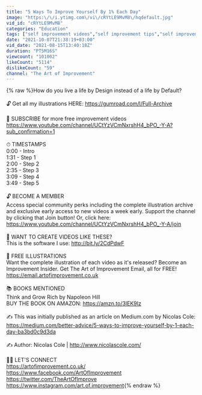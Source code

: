 ```yaml
---
title: "5 Ways To Improve Yourself By 1% Each Day"
image: "https:\/\/i.ytimg.com\/vi\/cRYtLE9MvM8\/hqdefault.jpg"
vid_id: "cRYtLE9MvM8"
categories: "Education"
tags: ["self improvement videos","self improvement tips","self improvement motivation"]
date: "2021-10-07T21:38:19+03:00"
vid_date: "2021-08-15T13:40:18Z"
duration: "PT5M16S"
viewcount: "101002"
likeCount: "5114"
dislikeCount: "59"
channel: "The Art of Improvement"
---
```

{% raw %}How do you live a life by Design instead of a life by Default?<br /><br />🔓 Get all my illustrations HERE: <a rel="nofollow" target="blank" href="https://gumroad.com/l/Full-Archive">https://gumroad.com/l/Full-Archive</a><br /><br />🔔 SUBSCRIBE for more free improvement videos <a rel="nofollow" target="blank" href="https://www.youtube.com/channel/UCtYzVCmNxrshH4_bPO_-Y-A?sub_confirmation=1">https://www.youtube.com/channel/UCtYzVCmNxrshH4_bPO_-Y-A?sub_confirmation=1</a><br /><br />⏱ TIMESTAMPS<br />0:00 - Intro<br />1:31 - Step 1<br />2:00 - Step 2<br />2:35 - Step 3<br />3:09 - Step 4<br />3:49 - Step 5<br /><br />🔓 BECOME A MEMBER<br />Access special community perks including the complete illustration archive and exclusive early access to new videos a week early. Support the channel by clicking that Join button! Or, click here: <a rel="nofollow" target="blank" href="https://www.youtube.com/channel/UCtYzVCmNxrshH4_bPO_-Y-A/join">https://www.youtube.com/channel/UCtYzVCmNxrshH4_bPO_-Y-A/join</a><br /><br />🎥 WANT TO CREATE VIDEOS LIKE THESE?<br />This is the software I use: <a rel="nofollow" target="blank" href="http://bit.ly/2CdPdwF">http://bit.ly/2CdPdwF</a><br /><br />🎨 FREE ILLUSTRATIONS<br />Want the complete illustration of each video as it's released? Become an Improvement Insider. Get The Art of Improvement Email, all for FREE! <a rel="nofollow" target="blank" href="https://email.artofimprovement.co.uk">https://email.artofimprovement.co.uk</a><br /><br />📚 BOOKS MENTIONED<br /> Think and Grow Rich by Napoleon Hill<br />BUY THE BOOK ON AMAZON: <a rel="nofollow" target="blank" href="https://amzn.to/3lEK9Iz">https://amzn.to/3lEK9Iz</a><br /><br />✍️ This was initially published as an article on Medium.com by Nicolas Cole: <a rel="nofollow" target="blank" href="https://medium.com/better-advice/5-ways-to-improve-yourself-by-1-each-day-ba3bd0c9d3da">https://medium.com/better-advice/5-ways-to-improve-yourself-by-1-each-day-ba3bd0c9d3da</a><br /><br />✍️ Author: Nicolas Cole | <a rel="nofollow" target="blank" href="http://www.nicolascole.com/">http://www.nicolascole.com/</a><br /><br />👨‍💻 LET'S CONNECT<br /><a rel="nofollow" target="blank" href="https://artofimprovement.co.uk/">https://artofimprovement.co.uk/</a><br /><a rel="nofollow" target="blank" href="https://www.facebook.com/ArtOfImprovement">https://www.facebook.com/ArtOfImprovement</a><br /><a rel="nofollow" target="blank" href="https://twitter.com/TheArtOfImprove">https://twitter.com/TheArtOfImprove</a><br /><a rel="nofollow" target="blank" href="https://www.instagram.com/art.of.improvement">https://www.instagram.com/art.of.improvement</a>{% endraw %}
